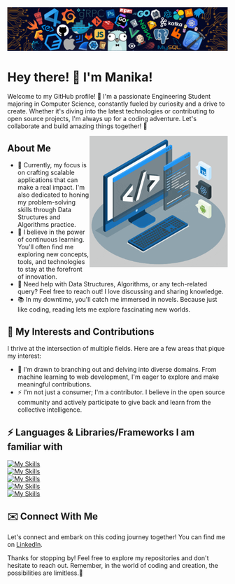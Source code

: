 <img src="./assets/header_.png">

# Hey there! 👋 I'm Manika!

Welcome to my GitHub profile! 🚀 I'm a passionate Engineering Student majoring in Computer Science, constantly fueled by curiosity and a drive to create. Whether it's diving into the latest technologies or contributing to open source projects, I'm always up for a coding adventure. Let's collaborate and build amazing things together! 🤝

<img align="right" height="300" src="./assets/techstack.gif" />

## About Me
- 🔭 Currently, my focus is on crafting scalable applications that can make a real impact. I'm also dedicated to honing my problem-solving skills through Data Structures and Algorithms practice.
- 🌱 I believe in the power of continuous learning. You'll often find me exploring new concepts, tools, and technologies to stay at the forefront of innovation.
- 💬 Need help with Data Structures, Algorithms, or any tech-related query? Feel free to reach out! I love discussing and sharing knowledge.
- 📚 In my downtime, you'll catch me immersed in novels. Because just like coding, reading lets me explore fascinating new worlds.

## 🌱 My Interests and Contributions
I thrive at the intersection of multiple fields. Here are a few areas that pique my interest:

- 🌴 I'm drawn to branching out and delving into diverse domains. From machine learning to web development, I'm eager to explore and make meaningful contributions.
- ⚡️ I'm not just a consumer; I'm a contributor. I believe in the open source community and actively participate to give back and learn from the collective intelligence.

## ⚡ Languages & Libraries/Frameworks I am familiar with
[![My Skills](https://skillicons.dev/icons?i=ts,js,cpp)](https://skillicons.dev)
<br>
[![My Skills](https://skillicons.dev/icons?i=nextjs,react,redux,angular,materialui)](https://skillicons.dev)
<br>
[![My Skills](https://skillicons.dev/icons?i=nodejs,express,mongodb)](https://skillicons.dev)
<br>
[![My Skills](https://skillicons.dev/icons?i=html,css,vite)](https://skillicons.dev)
<br>
[![My Skills](https://skillicons.dev/icons?i=git,github,vercel,netlify,postman)](https://skillicons.dev)

## ✉️ Connect With Me
Let's connect and embark on this coding journey together! You can find me on [LinkedIn](https://www.linkedin.com/in/manikamalhotra26/).

Thanks for stopping by! Feel free to explore my repositories and don't hesitate to reach out. Remember, in the world of coding and creation, the possibilities are limitless.🌟
<!--
**ManikaMalhotra/ManikaMalhotra** is a ✨ _special_ ✨ repository because its `README.md` (this file) appears on your GitHub profile.

Here are some ideas to get you started:

- 🔭 I’m currently working on ...
- 🌱 I’m currently learning ...
- 👯 I’m looking to collaborate on ...
- 🤔 I’m looking for help with ...
- 💬 Ask me about ...
- 📫 How to reach me: ...
- 😄 Pronouns: ...
- ⚡ Fun fact: ...
-->

